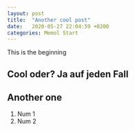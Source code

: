 ```yaml
---
layout: post
title:  "Another cool post"
date:   2020-05-27 22:04:59 +0200
categories: Memol Start
---
```

This is the beginning
## Cool oder? Ja auf jeden Fall
## Another one

1. Num 1
2. Num 2